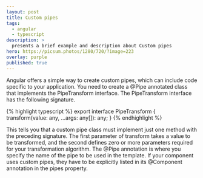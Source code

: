 ```yaml
---
layout: post
title: Custom pipes
tags:
  - angular
  - typescript
description: >
  presents a brief example and description about Custom pipes
hero: https://picsum.photos/1280/720/?image=223
overlay: purple
published: true
---
```


Angular offers a simple way to create custom pipes, which can include code specific to your application. You need to create a @Pipe annotated class that implements the PipeTransform interface. The PipeTransform interface has the following signature.

{% highlight typescript %}
export interface PipeTransform {
    transform(value: any, …args: any[]): any;
}
{% endhighlight %}

This tells you that a custom pipe class must implement just one method with the preceding signature. The first parameter of transform takes a value to be transformed, and the second defines zero or more parameters required for your transformation algorithm. The @Pipe annotation is where you specify the name of the pipe to be used in the template. If your component uses custom pipes, they have to be explicitly listed in its @Component annotation in the pipes property.
